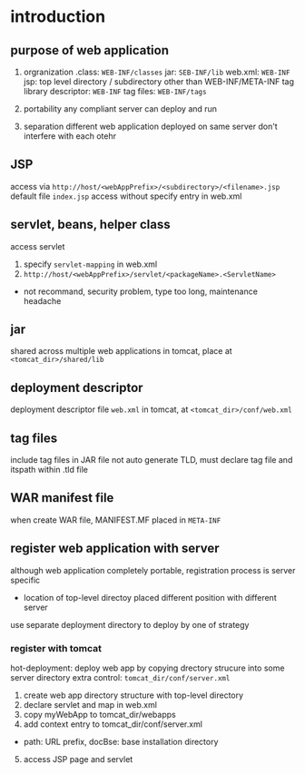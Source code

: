 # introduction
## purpose of web application
1. orgranization
.class: `WEB-INF/classes`
jar: `SEB-INF/lib`
web.xml: `WEB-INF`
jsp: top level directory / subdirectory other than WEB-INF/META-INF
tag library descriptor: `WEB-INF`
tag files: `WEB-INF/tags`

2. portability
any compliant server can deploy and run
3. separation
different web application deployed on same server don't interfere with each otehr

## JSP
access via `http://host/<webAppPrefix>/<subdirectory>/<filename>.jsp`
default file `index.jsp` access without specify entry in web.xml

## servlet, beans, helper class
access servlet
1. specify `servlet-mapping` in web.xml
2. `http://host/<webAppPrefix>/servlet/<packageName>.<ServletName>`
  - not recommand, security problem, type too long, maintenance headache

## jar
shared across multiple web applications
in tomcat, place at `<tomcat_dir>/shared/lib`

## deployment descriptor
deployment descriptor file `web.xml`
in tomcat, at `<tomcat_dir>/conf/web.xml`

## tag files
include tag files in JAR file
not auto generate TLD, must declare tag file and itspath within .tld file

## WAR manifest file
when create WAR file, MANIFEST.MF placed in `META-INF`


## register web application with server
although web application completely portable, registration process is server specific
- location of top-level directoy placed different position with different server

use separate deployment directory to deploy by one of strategy

### register with tomcat
hot-deployment: deploy web app by copying drectory strucure into some server directory
extra control: `tomcat_dir/conf/server.xml`

1. create web app directory structure with top-level directory
2. declare servlet and map in web.xml
3. copy myWebApp to tomcat_dir/webapps
4. add context entry to tomcat_dir/conf/server.xml
  - path: URL prefix, docBse: base installation directory
5. access JSP page and servlet





